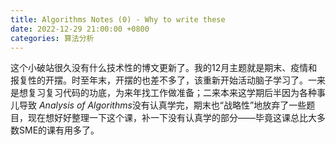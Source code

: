 ```yaml
---
title: Algorithms Notes (0) - Why to write these
date: 2022-12-29 21:00:00 +0800
categories: 算法分析
---
```

这个小破站很久没有什么技术性的博文更新了。我的12月主题就是期末、疫情和报复性的开摆。时至年末，开摆的也差不多了，该重新开始活动脑子学习了。一来是想复习复习代码的功底，为来年找工作做准备；二来本来这学期后半因为各种事儿导致 *Analysis of Algorithms*没有认真学完，期末也“战略性”地放弃了一些题目，现在想好好整理一下这个课，补一下没有认真学的部分——毕竟这课总比大多数SME的课有用多了。
